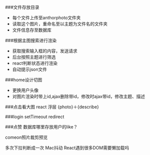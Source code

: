 ###文件存放目录
 - 每个文件上传至anthorphoto文件夹
 - 读取这个图片，重命名至以主题为文件名的文件夹
 - 文件信息存至数据库


###根据主图搜索进行渲染
 - 获取搜索输入框的内容，发送请求
 - 后台按照主题进行筛选
 - react判断状态进行渲染
 - 自动提示json文件
 
###home设计切图
 - 更换用户头像
 - 对图片渲染时带上id,ajax删除带id，修改时ajax带id，修改主题、描述

###点击看大图
react 浮层 {photo}＋{describe}

###login
setTimeout redirect

###点赞
数据库哪里存放用户的like？

comeon照片裁剪预览

多次下拉判断成一次
Mac抖动
React遇到很多DOM需要懒加载吗
